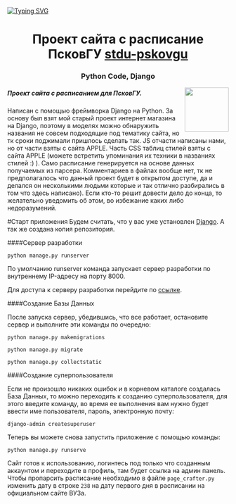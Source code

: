 <a href="https://github.com/TheKostVK/stdu-pskovgu"><img src="https://readme-typing-svg.herokuapp.com?font=Fira+Code&pause=1000&center=%D0%BB%D0%BE%D0%B6%D1%8C&vCenter=%D0%BB%D0%BE%D0%B6%D1%8C&repeat=%D0%B2%D0%B5%D1%80%D0%BD%D0%BE&width=435&lines=stdu-pskovgu" alt="Typing SVG" /></a>

<h1 align="center">Проект сайта с расписание ПсковГУ <a href="https://stdu-pskovgu.ru/" target="_blank">stdu-pskovgu</a> 
<h3 align="center">Python Code, Django</h3>
<img align="right" src="https://media.giphy.com/media/M9gbBd9nbDrOTu1Mqx/giphy.gif" width="100"/>



<h5 align="left">Проект сайта с расписанием для ПсковГУ.</h5>
<p align="left">Написан с помощью фреймворка Django на Python.
За основу был взят мой старый проект интернет магазина на Django, поэтому в моделях можно обнаружить названия не совсем подходящие под тематику сайта, но тк сроки поджимали пришлось сделать так.
JS отчасти написаны нами, но от части взяты с сайта APPLE.
Часть CSS таблиц стилей взяты с сайта APPLE (можете встретить упоминания их техники в названиях стилей :)  ).
Само расписание генерируется на основе данных получаемых из парсера.
Комментариев в файлах вообще нет, тк не предполагалось что данный проект будет в открытом доступе, да и делался он несколькими людьми которые и так отлично разбирались в том что здесь написано).
Если кто-то решит довести дело до конца, то желательно уведомить об этом, во избежание каких либо недоразумений.
</p>

  #Cтарт приложения
  Будем считать, что у вас уже установлен <a href="https://docs.djangoproject.com/en/4.1/intro/install/">Django</a>.
  А так же создана копия репозитория.
  
  ####Сервер разработки

`python manage.py runserver`

По умолчанию runserver команда запускает сервер разработки по внутреннему IP-адресу на порту 8000.

Для доступа к серверу разработки перейдите по <a href="http://127.0.0.1:8000/">ссылке</a>.

 ####Создание Базы Данных
 
После запуска сервер, убедившись, что все работает, остановите сервер и выполните эти команды по очередно:

`python manage.py makemigrations`

`python manage.py migrate`

`python manage.py collectstatic`

 ####Создание суперпользователя

Если не произошло никаких ошибок и в корневом каталоге создалась База Данных, то можно переходить к созданию суперпользователя, для этого введите команду, во время ее выполнения вам нужно будет ввести име пользователя, пароль, электронную почту:

`django-admin createsuperuser`
  
  
Теперь вы можете снова запустить приложение с помощью команды:

`python manage.py runserve`
  
Сайт готов к использованию, логинтесь под только что созданным аккаунтом и переходите в профиль, там будет ссылка на админ панель.
Чтобы пропарсить расписание необходимо в файле `page_crafter.py` изменить дату в строке `238` на дату первого дня в расписании на официальном сайте ВУЗа.
